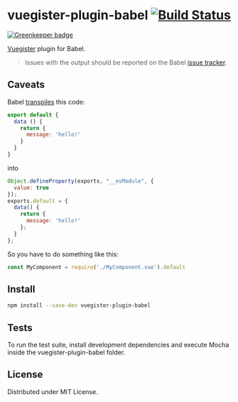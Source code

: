 # vuegister-plugin-babel [![Build Status](https://travis-ci.org/iatsiuk/vuegister-plugin-babel.svg?branch=master)](https://travis-ci.org/iatsiuk/vuegister-plugin-babel)

[![Greenkeeper badge](https://badges.greenkeeper.io/iatsiuk/vuegister-plugin-babel.svg)](https://greenkeeper.io/)

[Vuegister](https://github.com/iatsiuk/vuegister) plugin for Babel.

> Issues with the output should be reported on the Babel [issue tracker](https://phabricator.babeljs.io/).

## Caveats

Babel [transpiles](https://github.com/babel/babel/issues/2212) this code:

```js
export default {
  data () {
    return {
      message: 'hello!'
    }
  }
}
```

into

```js
Object.defineProperty(exports, "__esModule", {
  value: true
});
exports.default = {
  data() {
    return {
      message: 'hello!'
    };
  }
};
```

So you have to do something like this:

```js
const MyComponent = require('./MyComponent.vue').default
```

## Install

```sh
npm install --save-dev vuegister-plugin-babel
```

## Tests

To run the test suite, install development dependencies and execute Mocha inside the vuegister-plugin-babel folder.

## License

Distributed under MIT License.
